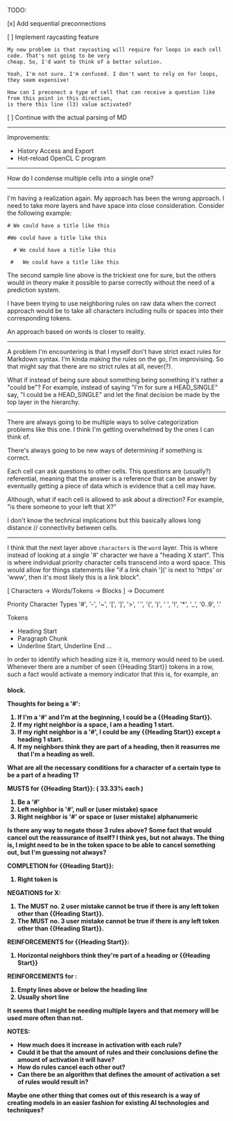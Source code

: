 TODO:

[x] Add sequential preconnections

[ ] Implement raycasting feature 
    
    My new problem is that raycasting will require for loops in each cell code. That's not going to be very
    cheap. So, I'd want to think of a better solution.

    Yeah, I'm not sure. I'm confused. I don't want to rely on for loops, they seem expensive!

    How can I preconect a type of cell that can receive a question like from this point in this direction,
    is there this line (l3) value activated?

[ ] Continue with the actual parsing of MD

--------------------------------------------------------------------------------

Improvements:

- History Access and Export
- Hot-reload OpenCL C program

--------------------------------------------------------------------------------

How do I condense multiple cells into a single one?

--------------------------------------------------------------------------------

I'm having a realization again. My approach has been the wrong approach. I need to take more layers and have space into close consideration. Consider the following example:

```
# We could have a title like this

#We could have a title like this

  # We could have a title like this

 #   We could have a title like this
```

The second sample line above is the trickiest one for sure, but the others would in theory make it possible to parse correctly without the need of a prediction system.

I have been trying to use neighboring rules on raw data when the correct approach would be to take all characters including nulls or spaces into their corresponding tokens.

An approach based on words is closer to reality.

--------------------------------------------------------------------------------

A problem I'm encountering is that I myself don't have strict exact rules for Markdown syntax. I'm kinda making the rules on the go, I'm improvising. So that might say that there are no strict rules at all, never(?). 

What if instead of being sure about something being something it's rather a "could be"? For example, instead of saying "I'm for sure a HEAD_SINGLE" say, "I could be a HEAD_SINGLE" and let the final decision be made by the top layer in the hierarchy.

--------------------------------------------------------------------------------

There are always going to be multiple ways to solve categorization problems like this one. I think I'm getting overwhelmed by the ones I can think of.

There's always going to be new ways of determining if something is correct.

Each cell can ask questions to other cells.
This questions are (usually?) referential, meaning that the answer is a reference that can be answer by eventually getting a piece of data which is evidence that a cell may have.

Although, what if each cell is allowed to ask about a direction?
For example, "is there someone to your left that X?"

I don't know the technical implications but this basically allows long distance // connectivity between cells.

--------------------------------------------------------------------------------

I think that the next layer above `characters` is the `word` layer. This is where instead of looking at a single '#' character we have a "heading X start". This is where individual priority character cells transcend into a word space. This would allow for things statements like "if a link chain '](' is next to 'https' or 'www', then it's most likely this is a link block".

[ Characters -> Words/Tokens -> Blocks ] -> Document

Priority Character Types
'#', '-', '~', '[', ']', '>', '`', '(', ')', ' ', '!', '*', '_', '0..9', '.'

Tokens
- Heading Start
- Paragraph Chunk
- Underline Start, Underline End
...

In order to identify which heading size it is, memory would need to be used. Whenever there are a number of seen {{Heading Start}} tokens in a row, such a fact would activate a memory indicator that this is, for example, an <H4> block.

Thoughts for being a '#':
1. If I'm a '#' and I'm at the beginning, I could be a {{Heading Start}}.
2. If my right neighbor is a space, I am a heading 1 start.
3. If my right neighbor is a '#', I could be any {{Heading Start}} except 
   a heading 1 start.
4. If my neighbors think they are part of a heading, then it reasurres
   me that I'm a heading as well.

What are all the necessary conditions for a character of a certain type to be a part of a heading 1?

MUSTS for {{Heading Start}}: ( 33.33% each )
1. Be a '#'
2. Left neighbor is '#', null or (user mistake) space
3. Right neighbor is '#' or space or (user mistake) alphanumeric

Is there any way to negate those 3 rules above? Some fact that would cancel out the reassurance of itself? I think yes, but not always. The thing is, I might need to be in the token space to be able to cancel something out, but I'm guessing not always?

COMPLETION for {{Heading Start}}:
1. Right token is <Paragraph Chunk>

NEGATIONS for X:
1. The MUST no. 2 user mistake cannot be true if there is any left token other than {{Heading Start}}.
2. The MUST no. 3 user mistake cannot be true if there is any left token other than {{Heading Start}}.

REINFORCEMENTS for {{Heading Start}}:
1. Horizontal neighbors think they're part of a heading or {{Heading Start}}

REINFORCEMENTS for <HEADING>:
1. Empty lines above or below the heading line
2. Usually short line

It seems that I might be needing multiple layers and that memory will be used more often than not.

NOTES:

* How much does it increase in activation with each rule?
* Could it be that the amount of rules and their conclusions define 
  the amount of activation it will have?
* How do rules cancel each other out?
* Can there be an algorithm that defines the amount of activation a set of 
  rules would result in?

Maybe one other thing that comes out of this research is a way of creating models in an easier fashion for existing AI technologies and techniques?
